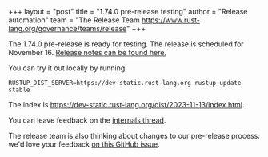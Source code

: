 +++
layout = "post"
title = "1.74.0 pre-release testing"
author = "Release automation"
team = "The Release Team <https://www.rust-lang.org/governance/teams/release>"
+++

The 1.74.0 pre-release is ready for testing. The release is scheduled for
November 16. [Release notes can be found here.][relnotes]

You can try it out locally by running:

```plain
RUSTUP_DIST_SERVER=https://dev-static.rust-lang.org rustup update stable
```

The index is <https://dev-static.rust-lang.org/dist/2023-11-13/index.html>.

You can leave feedback on the [internals thread](https://internals.rust-lang.org/t/rust-1-74-0-pre-release-testing/19865).

The release team is also thinking about changes to our pre-release process:
we'd love your feedback [on this GitHub issue][feedback].

[relnotes]: https://github.com/rust-lang/rust/blob/stable/RELEASES.md#version-1740-2023-11-16
[feedback]: https://github.com/rust-lang/release-team/issues/16
    
